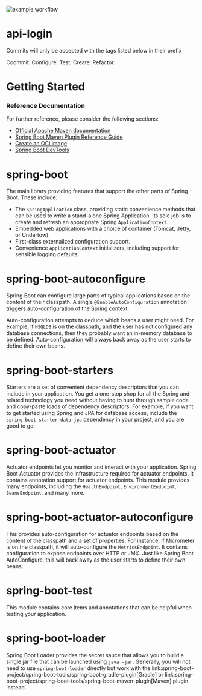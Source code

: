 ![example workflow](https://github.com/joao4018/api-login/actions/workflows/maven.yml/badge.svg?branch=master)

# api-login

Commits will only be accepted with the tags listed below in their prefix

Coommit: 
Configure: 
Test: 
Create: 
Refactor: 

# Getting Started


### Reference Documentation

For further reference, please consider the following sections:

* [Official Apache Maven documentation](https://maven.apache.org/guides/index.html)
* [Spring Boot Maven Plugin Reference Guide](https://docs.spring.io/spring-boot/docs/2.5.2/maven-plugin/reference/html/)
* [Create an OCI image](https://docs.spring.io/spring-boot/docs/2.5.2/maven-plugin/reference/html/#build-image)
* [Spring Boot DevTools](https://docs.spring.io/spring-boot/docs/2.5.2/reference/htmlsingle/#using-boot-devtools)



# spring-boot
The main library providing features that support the other parts of Spring Boot. These include:

* The `SpringApplication` class, providing static convenience methods that can be used to write a stand-alone Spring Application.
  Its sole job is to create and refresh an appropriate Spring `ApplicationContext`.
* Embedded web applications with a choice of container (Tomcat, Jetty, or Undertow).
* First-class externalized configuration support.
* Convenience `ApplicationContext` initializers, including support for sensible logging defaults.



# spring-boot-autoconfigure
Spring Boot can configure large parts of typical applications based on the content of their classpath.
A single `@EnableAutoConfiguration` annotation triggers auto-configuration of the Spring context.

Auto-configuration attempts to deduce which beans a user might need. For example, if `HSQLDB` is on the classpath, and the user has not configured any database connections, then they probably want an in-memory database to be defined.
Auto-configuration will always back away as the user starts to define their own beans.



# spring-boot-starters
Starters are a set of convenient dependency descriptors that you can include in your application.
You get a one-stop shop for all the Spring and related technology you need without having to hunt through sample code and copy-paste loads of dependency descriptors.
For example, if you want to get started using Spring and JPA for database access, include the `spring-boot-starter-data-jpa` dependency in your project, and you are good to go.



# spring-boot-actuator
Actuator endpoints let you monitor and interact with your application.
Spring Boot Actuator provides the infrastructure required for actuator endpoints.
It contains annotation support for actuator endpoints.
This module provides many endpoints, including the `HealthEndpoint`, `EnvironmentEndpoint`, `BeansEndpoint`, and many more.



# spring-boot-actuator-autoconfigure
This provides auto-configuration for actuator endpoints based on the content of the classpath and a set of properties.
For instance, if Micrometer is on the classpath, it will auto-configure the `MetricsEndpoint`.
It contains configuration to expose endpoints over HTTP or JMX.
Just like Spring Boot AutoConfigure, this will back away as the user starts to define their own beans.



# spring-boot-test
This module contains core items and annotations that can be helpful when testing your application.



# spring-boot-loader
Spring Boot Loader provides the secret sauce that allows you to build a single jar file that can be launched using `java -jar`.
Generally, you will not need to use `spring-boot-loader` directly but work with the link:spring-boot-project/spring-boot-tools/spring-boot-gradle-plugin[Gradle] or link:spring-boot-project/spring-boot-tools/spring-boot-maven-plugin[Maven] plugin instead.


